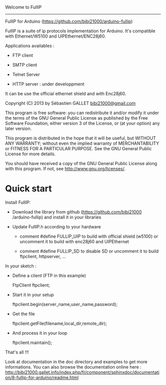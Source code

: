 
Welcome to FullIP
*****************

FullIP for Arduino (https://github.com/bibi21000/arduino-fullip)

FullIP is a suite of ip protocols implementation for Arduino. It's
compatible with Ethernet/W5100 and UIPEthernet/ENC28j60.

Applications availables :

* FTP client

* SMTP client

* Telnet Server

* HTTP server : under developpment

It can be use the official ethernet shield and with Enc28j60.

Copyright (C) 2013 by Sébastien GALLET <bibi21000@gmail.com>

This program is free software: you can redistribute it and/or modify
it under the terms of the GNU General Public License as published by
the Free Software Foundation, either version 3 of the License, or (at
your option) any later version.

This program is distributed in the hope that it will be useful, but
WITHOUT ANY WARRANTY; without even the implied warranty of
MERCHANTABILITY or FITNESS FOR A PARTICULAR PURPOSE.  See the GNU
General Public License for more details.

You should have received a copy of the GNU General Public License
along with this program.  If not, see <http://www.gnu.org/licenses/>.


Quick start
===========

Install FullIP:

* Download the library from github (https://github.com/bibi21000
  /arduino-fullip) and install it in your libraries

* Update FullIP.h according to your hardware

     * comment #define FULLIP_UIP to build with official shield
       (w5100) or uncomment it to build with enc28j60 and UIPEthernet

     * comment #define FULLIP_SD to disable SD or uncomment it to
       build ftpclient, httpserver, ...

In your sketch :

* Define a client (FTP in this example)

   FtpClient ftpclient;

* Start it in your setup

   ftpclient.begin(server_name,user_name,password);

* Get the file

   ftpclient.getFile(filename,local_dir,remote_dir);

* And process it in your loop

   ftpclient.maintain();

That's all !!!

Look at documentation in the doc directory and examples to get more
informations.
You can also browse the documentation online here :
http://bibi21000.gallet.info/index.php/fr/component/sphinxdoc/documentation/8-fullip-for-arduino/readme.html

